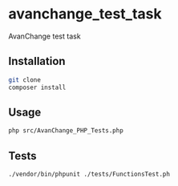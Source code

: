 # avanchange_test_task
AvanChange test task


## Installation

```bash
git clone 
composer install
```

## Usage

```bash
php src/AvanChange_PHP_Tests.php
```

## Tests 

```bash
./vendor/bin/phpunit ./tests/FunctionsTest.ph
```
